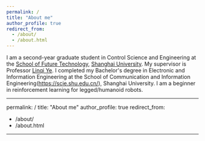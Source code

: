 ```yaml
---
permalink: /
title: "About me"
author_profile: true
redirect_from: 
  - /about/
  - /about.html
---
```

I am a second-year graduate student in Control Science and Engineering at the [School of Future Technology](https://ai.shu.edu.cn/), [Shanghai University](https://www.shu.edu.cn/). My supervisor is Professor [Linqi Ye](https://linqi-ye.github.io/). I completed my Bachelor's degree in Electronic and Information Engineering at the School of Communication and Information Engineering(https://scie.shu.edu.cn/), Shanghai University. I am a beginner in reinforcement learning for legged/humanoid robots.

---
permalink: /
title: "About me"
author_profile: true
redirect_from: 
  - /about/
  - /about.html
---
